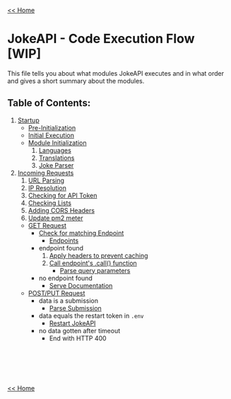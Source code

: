 [<< Home](./home.md#readme)
# JokeAPI - Code Execution Flow [WIP]
This file tells you about what modules JokeAPI executes and in what order and gives a short summary about the modules.

## Table of Contents:
1. [Startup](#startup)
    - [Pre-Initialization](#pre-initialization) <!-- TODO: mention splash texts in here -->
    - [Initial Execution](#initial-execution) <!-- How main.js is executed (requireUncached, node-wrap, ...) -->
    - [Module Initialization](#module-initialization)
        1. [Languages](#languages-module-initialization)
        2. [Translations](#translations-module-initialization)
        3. [Joke Parser](#joke-parser-module-initialization)
2. [Incoming Requests](#incoming-requests)
    1. [URL Parsing](#url-parsing)
    2. [IP Resolution](#ip-resolution)
    3. [Checking for API Token](#checking-for-api-token)
    4. [Checking Lists](#checking-lists)
    5. [Adding CORS Headers](#adding-cors-headers)
    6. [Update pm2 meter](#update-pm2-meter)
    - [GET Request](#get-request)
        - [Check for matching Endpoint](#check-for-matching-endpoint)
            - [Endpoints](./endpoints.md#readme)
        - endpoint found
            1. [Apply headers to prevent caching](#add-anti-caching-headers)
            2. [Call endpoint's .call() function](#call-endpoint)
                - [Parse query parameters](#parse-query-parameters)
        - no endpoint found
            - [Serve Documentation](#serve-documentation)
    - [POST/PUT Request](#post-put-request)
        - data is a submission
            - [Parse Submission](#parse-submission)
        - data equals the restart token in `.env`
            - [Restart JokeAPI](#restart-jokeapi)
        - no data gotten after timeout
            - End with HTTP 400



<br><br><br><br>

[<< Home](./home.md#readme)
